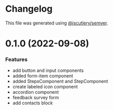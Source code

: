 # Changelog

This file was generated using [@jscutlery/semver](https://github.com/jscutlery/semver).

# 0.1.0 (2022-09-08)


### Features

* add button and input components
* added form-item component
* added StepsComponent and StepComponent
* create labeled icon component
* accordion component
* feedback survey form
* add contacts block
